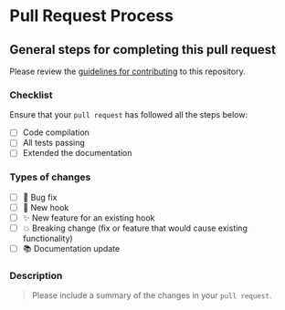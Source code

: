 # Pull Request Process

## General steps for completing this pull request

Please review the [guidelines for contributing](CONTRIBUTING.md) to this repository.

### Checklist

Ensure that your `pull request` has followed all the steps below:

- [ ] Code compilation
- [ ] All tests passing
- [ ] Extended the documentation

### Types of changes

- [ ] 🐛 Bug fix
- [ ] 🦯 New hook
- [ ] ✨ New feature for an existing hook
- [ ] 💥 Breaking change (fix or feature that would cause existing functionality)
- [ ] 📚 Documentation update

### Description

> Please include a summary of the changes in your `pull request`.
